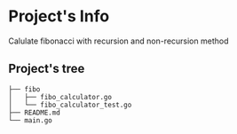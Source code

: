 # Project's Info

Calulate fibonacci with recursion and non-recursion method

## Project's tree
```
├── fibo
│   ├── fibo_calculator.go
│   └── fibo_calculator_test.go
├── README.md
└── main.go
```
